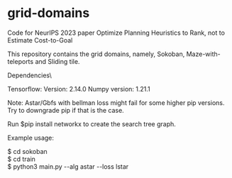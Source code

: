 # grid-domains
Code for NeurIPS 2023 paper Optimize Planning Heuristics to Rank, not to Estimate Cost-to-Goal

This repository contains the grid domains, namely, Sokoban, Maze-with-teleports and Sliding tile. 

Dependencies\

Tensorflow: Version: 2.14.0
Numpy version: 1.21.1

Note: Astar/Gbfs with bellman loss might fail for some higher pip versions.  Try to downgrade pip if that is the case.


Run $pip install networkx to create the search tree graph.


Example usage:

$ cd sokoban\
$ cd train\
$ python3 main.py --alg astar --loss lstar
